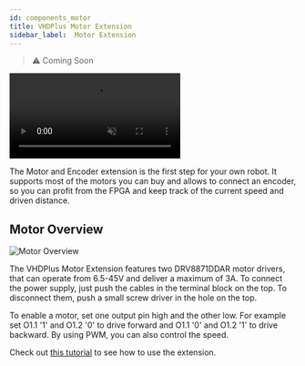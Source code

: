```yaml
---
id: components_motor
title: VHDPlus Motor Extension
sidebar_label:  Motor Extension
---
```


> :warning: Coming Soon

<video muted autoPlay><source src="/img/extensions/dcmotor/Motor_An.mp4" type="video/mp4"/>Your browser does not support the video tag. You can download the video anyway.</video>

The Motor and Encoder extension is the first step for your own robot. It supports most of the motors you can buy and allows to connect an encoder, so you can profit from the FPGA and keep track of the current speed and driven distance.

## Motor Overview
![Motor Overview](/img/extensions/dcmotor/Top_labled.png)

The VHDPlus Motor Extension features two DRV8871DDAR motor drivers, that can operate from 6.5-45V and deliver a maximum of 3A. To connect the power supply, just push the cables in the terminal block on the top. To disconnect them, push a small screw driver in the hole on the top.

To enable a motor, set one output pin high and the other low. For example set O1.1 '1' and O1.2 '0' to drive forward and O1.1 '0' and O1.2 '1' to drive backward.
By using PWM, you can also control the speed.

Check out [this tutorial](/docs/community_motor) to see how to use the extension. 